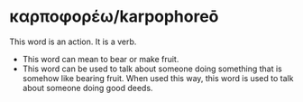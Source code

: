 # καρποφορέω/karpophoreō
This word is an action. It is a verb.

* This word can mean to bear or make fruit. 
* This word can be used to talk about someone doing something that is somehow like bearing fruit. When used this way, this word is used to talk about someone doing good deeds.
